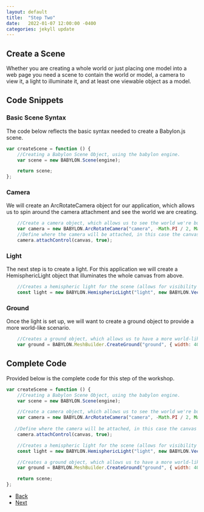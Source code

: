 ```yaml
---
layout: default
title:  "Step Two"
date:   2022-01-07 12:00:00 -0400
categories: jekyll update
---
```

## Create a Scene

Whether you are creating a whole world or just placing one model into a web page you need a scene to contain the world or model, a camera to view it, a light to illuminate it, and at least one viewable object as a model.

## Code Snippets

### Basic Scene Syntax

The code below reflects the basic syntax needed to create a Babylon.js scene.

```javascript
var createScene = function () {
    //Creating a Babylon Scene Object, using the babylon engine.
    var scene = new BABYLON.Scene(engine);

    return scene;
};
```

### Camera

We will create an ArcRotateCamera object for our application, which allows us to spin around the camera attachment and see the world we are creating.

```javascript
    //Create a camera object, which allows us to see the world we're building.
    var camera = new BABYLON.ArcRotateCamera("camera", -Math.PI / 2, Math.PI / 2.5, 10, new BABYLON.Vector3(0, 0, 0));
    //Define where the camera will be attached, in this case the canvas we are working in.
    camera.attachControl(canvas, true);
```

### Light

The next step is to create a light. For this application we will create a HemisphericLight object that illuminates the whole canvas from above.

```javascript
    //Creates a hemispheric light for the scene (allows for visibility of our objects)
    const light = new BABYLON.HemisphericLight("light", new BABYLON.Vector3(0, 1, 0), scene);
```

### Ground

Once the light is set up, we will want to create a ground object to provide a more world-like scenario.

```javascript
    //Creates a ground object, which allows us to have a more world-like scene, as well as guidance as to where to drop future objects.
    var ground = BABYLON.MeshBuilder.CreateGround("ground", { width: 40, height: 40}, scene);
```

## Complete Code

Provided below is the complete code for this step of the workshop.

```javascript
var createScene = function () {
    //Creating a Babylon Scene Object, using the babylon engine.
    var scene = new BABYLON.Scene(engine);

    //Create a camera object, which allows us to see the world we're building.
    var camera = new BABYLON.ArcRotateCamera("camera", -Math.PI / 2, Math.PI / 2.5, 10, new BABYLON.Vector3(0, 0, 0));
   
   //Define where the camera will be attached, in this case the canvas we are working in.
    camera.attachControl(canvas, true);

    //Creates a hemispheric light for the scene (allows for visibility of our objects)
    const light = new BABYLON.HemisphericLight("light", new BABYLON.Vector3(0, 1, 0), scene);

    //Creates a ground object, which allows us to have a more world-like scene, as well as guidance as to where to drop future objects.
    var ground = BABYLON.MeshBuilder.CreateGround("ground", { width: 40, height: 40}, scene);

    return scene;
};
```

<ul class="actions">
<li><a href="https://gcordido.github.io/babylon-student-workshop/jekyll/update/2022/01/08/step-one.html" class="button special">Back</a></li>
<li><a href="https://gcordido.github.io/babylon-student-workshop/jekyll/update/2022/01/06/step-three.html" class="button">Next</a></li>
</ul>